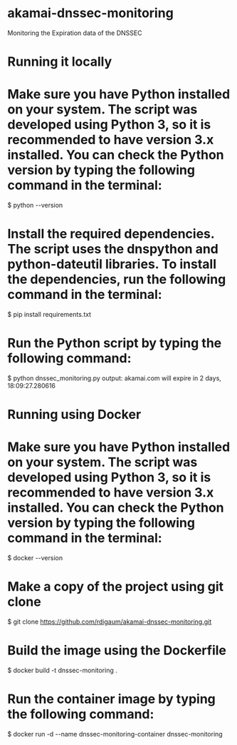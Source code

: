 # akamai-dnssec-monitoring
Monitoring the Expiration data of the DNSSEC

#
# Running it locally
#

# Make sure you have Python installed on your system. The script was developed using Python 3, so it is recommended to have version 3.x installed. You can check the Python version by typing the following command in the terminal:

$ python --version

# Install the required dependencies. The script uses the dnspython and python-dateutil libraries. To install the dependencies, run the following command in the terminal:

$ pip install requirements.txt

# Run the Python script by typing the following command:

$ python dnssec_monitoring.py
output: akamai.com     will expire in 2 days, 18:09:27.280616

#
# Running using Docker
#

# Make sure you have Python installed on your system. The script was developed using Python 3, so it is recommended to have version 3.x installed. You can check the Python version by typing the following command in the terminal:

$ docker --version

# Make a copy of the project using git clone

$ git clone https://github.com/rdigaum/akamai-dnssec-monitoring.git

# Build the image using the Dockerfile 

$ docker build -t dnssec-monitoring .

# Run the container image by typing the following command:

$ docker run -d --name dnssec-monitoring-container dnssec-monitoring



